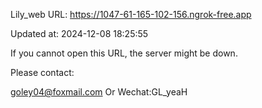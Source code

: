 Lily_web URL: https://1047-61-165-102-156.ngrok-free.app

Updated at: 2024-12-08 18:25:55

If you cannot open this URL, the server might be down.

Please contact: 

goley04@foxmail.com Or Wechat:GL_yeaH